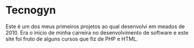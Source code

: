 # Tecnogyn
Este é um dos meus primeiros projetos ao qual desenvolvi em meados de 2010. Era o inicio de minha carreira no desenvolvimento de software e este site foi fruto de alguns cursos que fiz de PHP e HTML.
